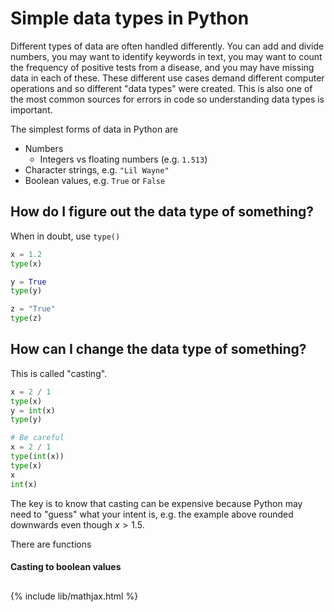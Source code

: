 # Simple data types in Python

Different types of data are often handled differently. You can add and divide
numbers, you may want to identify keywords in text, you may want to count
the frequency of positive tests from a disease, and you may have missing data
in each of these.
These different use cases demand different computer operations and so different
"data types" were created. This is also one of the most common sources for
errors in code so understanding data types is important.

The simplest forms of data in Python are
- Numbers
  - Integers vs floating numbers (e.g. `1.513`)
- Character strings, e.g. `"Lil Wayne"`
- Boolean values, e.g. `True` or `False`

## How do I figure out the data type of something?

When in doubt, use `type()`
```python
x = 1.2
type(x)

y = True
type(y)

z = "True"
type(z)
```

## How can I change the data type of something?

This is called "casting".

```python
x = 2 / 1
type(x)
y = int(x)
type(y)

# Be careful
x = 2 / 1
type(int(x))
type(x)
x
int(x)
```

The key is to know that casting can be expensive because Python may need to "guess"
what your intent is, e.g. the example above rounded downwards even though $x > 1.5$.

There are functions 

#### Casting to boolean values

## 

{% include lib/mathjax.html %}
